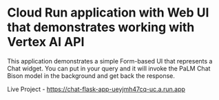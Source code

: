 # Cloud Run application with Web UI that demonstrates working with Vertex AI API

This application demonstrates a simple Form-based UI that represents a Chat widget. You can put in your query and it will invoke the PaLM Chat Bison model in the background and get back the response.


Live Project - https://chat-flask-app-ueyjmh47cq-uc.a.run.app